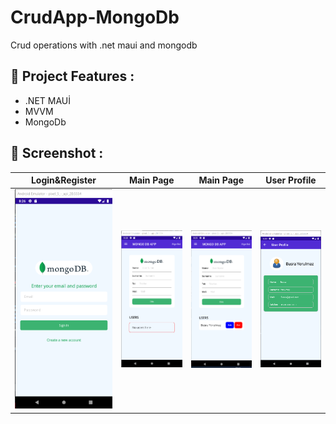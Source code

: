 # CrudApp-MongoDb
Crud operations with .net maui and mongodb

## :floppy_disk: Project Features :
- .NET MAUİ
- MVVM
- MongoDb

## :camera_flash: Screenshot :

| Login&Register | Main Page | Main Page | User Profile | 
|:-:|:-:|:-:|:-:|
| ![Fist](https://github.com/BusraYorulmaz/CrudApp-MongoDb/blob/master/Pictures/Ekran%20g%C3%B6r%C3%BCnt%C3%BCs%C3%BC%202023-06-08%20232655.png) | ![3](https://github.com/BusraYorulmaz/CrudApp-MongoDb/blob/master/Pictures/Ekran%20g%C3%B6r%C3%BCnt%C3%BCs%C3%BC%202023-06-08%20232817.png) | ![WhatsApp Image 2023-05-21 at 20 31 49](https://github.com/BusraYorulmaz/CrudApp-MongoDb/blob/master/Pictures/Ekran%20g%C3%B6r%C3%BCnt%C3%BCs%C3%BC%202023-06-08%20232919.png)|![WhatsApp Image 2023-05-21 at 20 31 50 (2)](https://github.com/BusraYorulmaz/CrudApp-MongoDb/blob/master/Pictures/Ekran%20g%C3%B6r%C3%BCnt%C3%BCs%C3%BC%202023-06-09%20093028.png)|

